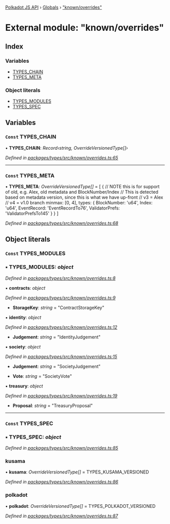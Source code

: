 [Polkadot JS API](../README.md) › [Globals](../globals.md) › ["known/overrides"](_known_overrides_.md)

# External module: "known/overrides"

## Index

### Variables

* [TYPES_CHAIN](_known_overrides_.md#const-types_chain)
* [TYPES_META](_known_overrides_.md#const-types_meta)

### Object literals

* [TYPES_MODULES](_known_overrides_.md#const-types_modules)
* [TYPES_SPEC](_known_overrides_.md#const-types_spec)

## Variables

### `Const` TYPES_CHAIN

• **TYPES_CHAIN**: *Record‹string, OverrideVersionedType[]›*

*Defined in [packages/types/src/known/overrides.ts:65](https://github.com/polkadot-js/api/blob/69dae84a42/packages/types/src/known/overrides.ts#L65)*

___

### `Const` TYPES_META

• **TYPES_META**: *OverrideVersionedType[]* = [
  {
    // NOTE this is for support of old, e.g. Alex, old metadata and BlockNumber/Index
    // This is detected based on metadata version, since this is what we have up-front
    //   v3 = Alex
    //   v4 = v1.0 branch
    minmax: [0, 4],
    types: {
      BlockNumber: 'u64',
      Index: 'u64',
      EventRecord: 'EventRecordTo76',
      ValidatorPrefs: 'ValidatorPrefsTo145'
    }
  }
]

*Defined in [packages/types/src/known/overrides.ts:68](https://github.com/polkadot-js/api/blob/69dae84a42/packages/types/src/known/overrides.ts#L68)*

## Object literals

### `Const` TYPES_MODULES

### ▪ **TYPES_MODULES**: *object*

*Defined in [packages/types/src/known/overrides.ts:8](https://github.com/polkadot-js/api/blob/69dae84a42/packages/types/src/known/overrides.ts#L8)*

▪ **contracts**: *object*

*Defined in [packages/types/src/known/overrides.ts:9](https://github.com/polkadot-js/api/blob/69dae84a42/packages/types/src/known/overrides.ts#L9)*

* **StorageKey**: *string* = "ContractStorageKey"

▪ **identity**: *object*

*Defined in [packages/types/src/known/overrides.ts:12](https://github.com/polkadot-js/api/blob/69dae84a42/packages/types/src/known/overrides.ts#L12)*

* **Judgement**: *string* = "IdentityJudgement"

▪ **society**: *object*

*Defined in [packages/types/src/known/overrides.ts:15](https://github.com/polkadot-js/api/blob/69dae84a42/packages/types/src/known/overrides.ts#L15)*

* **Judgement**: *string* = "SocietyJudgement"

* **Vote**: *string* = "SocietyVote"

▪ **treasury**: *object*

*Defined in [packages/types/src/known/overrides.ts:19](https://github.com/polkadot-js/api/blob/69dae84a42/packages/types/src/known/overrides.ts#L19)*

* **Proposal**: *string* = "TreasuryProposal"

___

### `Const` TYPES_SPEC

### ▪ **TYPES_SPEC**: *object*

*Defined in [packages/types/src/known/overrides.ts:85](https://github.com/polkadot-js/api/blob/69dae84a42/packages/types/src/known/overrides.ts#L85)*

###  kusama

• **kusama**: *OverrideVersionedType[]* = TYPES_KUSAMA_VERSIONED

*Defined in [packages/types/src/known/overrides.ts:86](https://github.com/polkadot-js/api/blob/69dae84a42/packages/types/src/known/overrides.ts#L86)*

###  polkadot

• **polkadot**: *OverrideVersionedType[]* = TYPES_POLKADOT_VERSIONED

*Defined in [packages/types/src/known/overrides.ts:87](https://github.com/polkadot-js/api/blob/69dae84a42/packages/types/src/known/overrides.ts#L87)*
